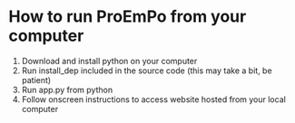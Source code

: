 # How to run ProEmPo from your computer
1. Download and install python on your computer
2. Run install_dep included in the source code (this may take a bit, be patient)
3. Run app.py from python
4. Follow onscreen instructions to access website hosted from your local computer
